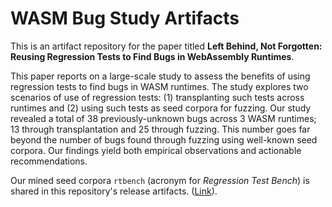 # WASM Bug Study Artifacts

This is an artifact repository for the paper titled **Left Behind, Not Forgotten: Reusing Regression Tests to Find Bugs in WebAssembly Runtimes**.

This paper reports on a large-scale study to assess the benefits of using regression tests to find bugs in WASM runtimes. The study explores two scenarios of use of regression tests: (1) transplanting such tests across runtimes and (2) using such tests as seed corpora for fuzzing. Our study revealed a total of 38 previously-unknown bugs across 3 WASM runtimes; 13 through transplantation and 25 through fuzzing. This number goes far beyond the number of bugs found through fuzzing using well-known seed corpora. Our findings yield both empirical observations and actionable recommendations.

Our mined seed corpora `rtbench` (acronym for *Regression Test Bench*) is shared in this repository's release artifacts. ([Link](https://github.com/anonymous4submission2026/WASM_Bug_Study/releases/download/submission/rtbench.tar.gz)).
